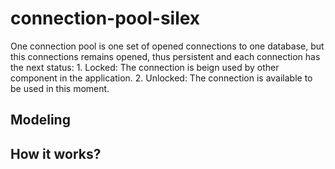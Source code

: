# connection-pool-silex

One connection pool is one set of opened connections to one database, but this connections remains opened, thus persistent and each connection has the next status:
    1. Locked: The connection is beign used by other component in the application.
    2. Unlocked: The connection is available to be used in this moment.

## Modeling



## How it works?



